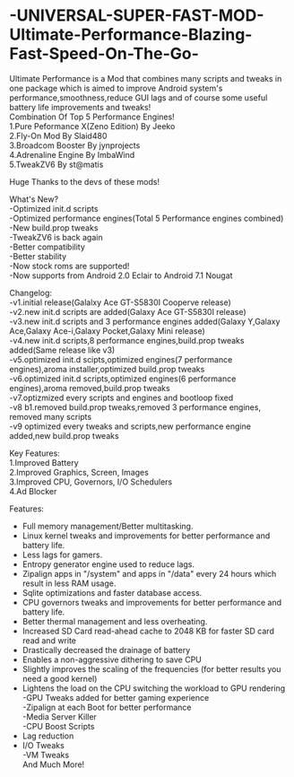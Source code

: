 # -UNIVERSAL-SUPER-FAST-MOD-Ultimate-Performance-Blazing-Fast-Speed-On-The-Go-  
Ultimate Performance is a Mod that combines many scripts and tweaks in one package which is aimed to improve Android system's   performance,smoothness,reduce GUI lags and of course some useful battery life improvements and tweaks!  
Combination Of Top 5 Performance Engines!  
1.Pure Peformance X(Zeno Edition) By Jeeko  
2.Fly-On Mod By Slaid480  
3.Broadcom Booster By jynprojects  
4.Adrenaline Engine By ImbaWind  
5.TweakZV6 By st@matis  
  
Huge Thanks to the devs of these mods!  
  
What's New?  
-Optimized init.d scripts  
-Optimized performance engines(Total 5 Performance engines combined)  
-New build.prop tweaks  
-TweakZV6 is back again  
-Better compatibility  
-Better stability  
-Now stock roms are supported!  
-Now supports from Android 2.0 Eclair to Android 7.1 Nougat  
  
  
Changelog:  
-v1.initial release(Galalxy Ace GT-S5830I Cooperve release)  
-v2.new init.d scripts are added(Galaxy Ace GT-S5830I release)  
-v3.new init.d scripts and 3 performance engines added(Galaxy Y,Galaxy Ace,Galaxy Ace-i,Galaxy Pocket,Galaxy Mini release)  
-v4.new init.d scripts,8 performance engines,build.prop tweaks added(Same release like v3)  
-v5.optimized init.d scipts,optimized engines(7 performance engines),aroma installer,optimized build.prop tweaks  
-v6.optimized init.d scripts,optimized engines(6 performance engines),aroma removed,build.prop tweaks  
-v7.optizmized every scripts and engines and bootloop fixed  
-v8 b1.removed build.prop tweaks,removed 3 performance engines, removed many scripts  
-v9 optimized every tweaks and scripts,new performance engine added,new build.prop tweaks   
  
  
Key Features:  
1.Improved Battery  
2.Improved Graphics, Screen, Images  
3.Improved CPU, Governors, I/O Schedulers  
4.Ad Blocker  
  
Features:  
- Full memory management/Better multitasking.  
- Linux kernel tweaks and improvements for better performance and battery life.  
- Less lags for gamers.  
- Entropy generator engine used to reduce lags.  
- Zipalign apps in "/system" and apps in "/data" every 24 hours which result in less RAM usage.  
- Sqlite optimizations and faster database access.  
- CPU governors tweaks and improvements for better performance and battery life.  
- Better thermal management and less overheating.  
- Increased SD Card read-ahead cache to 2048 KB for faster SD card read and write  
- Drastically decreased the drainage of battery  
- Enables a non-aggressive dithering to save CPU  
- Slightly improves the scaling of the frequencies (for better results you need a good kernel)  
- Lightens the load on the CPU switching the workload to GPU rendering  
-GPU Tweaks added for better gaming experience  
-Zipalign at each Boot for better performance  
-Media Server Killer  
-CPU Boost Scripts  
- Lag reduction  
- I/O Tweaks  
-VM Tweaks  
And Much More!  
  
